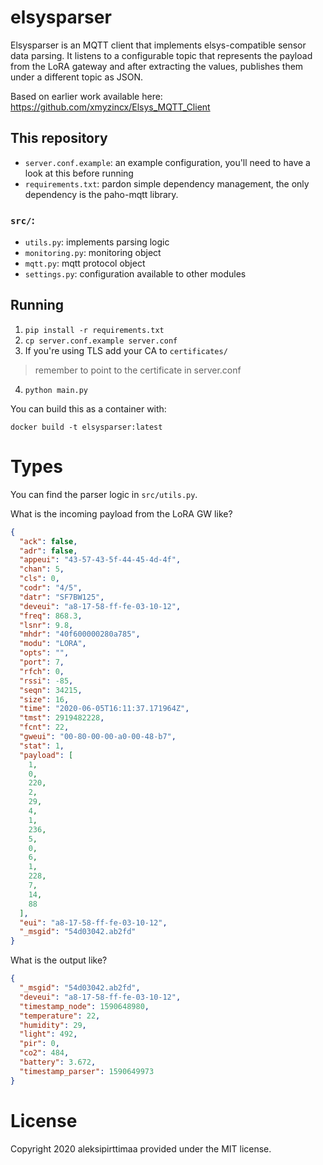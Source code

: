 # elsysparser

Elsysparser is an MQTT client that implements elsys-compatible sensor data parsing. It listens to a configurable topic that represents the payload from the LoRA gateway and after extracting the values, publishes them under a different topic as JSON.

Based on earlier work available here: https://github.com/xmyzincx/Elsys_MQTT_Client

## This repository

- `server.conf.example`: an example configuration, you'll need to have a look at this before running
- `requirements.txt`: pardon simple dependency management, the only dependency is the paho-mqtt library.

### `src/`:

- `utils.py`: implements parsing logic
- `monitoring.py`: monitoring object
- `mqtt.py`: mqtt protocol object
- `settings.py`: configuration available to other modules


## Running

1. ```pip install -r requirements.txt```
2. ```cp server.conf.example server.conf```
3. If you're using TLS add your CA to `certificates/`
> remember to point to the certificate in server.conf
4. ```python main.py```

You can build this as a container with:

```docker build -t elsysparser:latest```


# Types

You can find the parser logic in `src/utils.py`.

What is the incoming payload from the LoRA GW like?
```json
{
  "ack": false,
  "adr": false,
  "appeui": "43-57-43-5f-44-45-4d-4f",
  "chan": 5,
  "cls": 0,
  "codr": "4/5",
  "datr": "SF7BW125",
  "deveui": "a8-17-58-ff-fe-03-10-12",
  "freq": 868.3,
  "lsnr": 9.8,
  "mhdr": "40f600000280a785",
  "modu": "LORA",
  "opts": "",
  "port": 7,
  "rfch": 0,
  "rssi": -85,
  "seqn": 34215,
  "size": 16,
  "time": "2020-06-05T16:11:37.171964Z",
  "tmst": 2919482228,
  "fcnt": 22,
  "gweui": "00-80-00-00-a0-00-48-b7",
  "stat": 1,
  "payload": [
    1,
    0,
    220,
    2,
    29,
    4,
    1,
    236,
    5,
    0,
    6,
    1,
    228,
    7,
    14,
    88
  ],
  "eui": "a8-17-58-ff-fe-03-10-12",
  "_msgid": "54d03042.ab2fd"
}
```

What is the output like?
```json
{
  "_msgid": "54d03042.ab2fd",
  "deveui": "a8-17-58-ff-fe-03-10-12",
  "timestamp_node": 1590648980,
  "temperature": 22,
  "humidity": 29,
  "light": 492,
  "pir": 0,
  "co2": 484,
  "battery": 3.672,
  "timestamp_parser": 1590649973
}
```

# License

Copyright 2020 aleksipirttimaa provided under the MIT license.